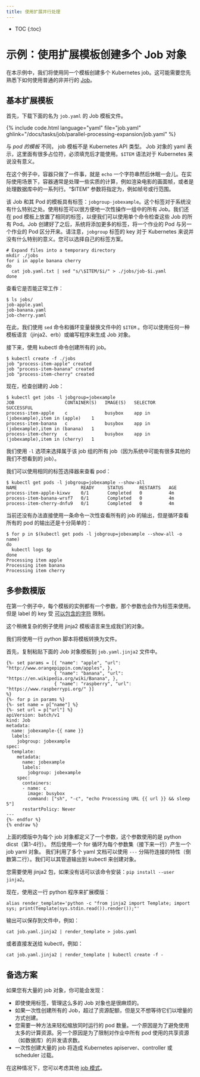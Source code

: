 ```yaml
---
title: 使用扩展并行处理
---
```


* TOC
{:toc}


# 示例：使用扩展模板创建多个 Job 对象

在本示例中，我们将使用同一个模板创建多个 Kubernetes job。这可能需要您先熟悉下如何使用普通的非并行的 [Job](/docs/concepts/jobs/run-to-completion-finite-workloads/)。



## 基本扩展模板

首先，下载下面的名为 `job.yaml` 的 Job 模板文件。

{% include code.html language="yaml" file="job.yaml" ghlink="/docs/tasks/job/parallel-processing-expansion/job.yaml" %}



与 *pod 的模板* 不同， job 模板不是 Kubernetes API 类型。 Job 对象的 yaml 表示，这里面有很多占位符，必须填充后才能使用。`$ITEM` 语法对于 Kubernetes 来说没有意义。



在这个例子中，容器只做了一件事，就是 `echo` 一个字符串然后休眠一会儿。在实际使用场景下，容器通常是处理一些实质的计算，例如渲染电影的画面帧，或者是处理数据库中的一系列行。“$ITEM” 参数将指定为，例如帧号或行范围。



该 Job 和其 Pod 的模板具有标签：`jobgroup-jobexample`。这个标签对于系统没有什么特别之处。使用标签可以很方便地一次性操作一组中的所有 Job。我们还在 pod 模板上放置了相同的标签，以便我们可以使用单个命令检查这些 Job 的所有 Pod。Job 创建好了之后，系统将添加更多的标签，将一个作业的 Pod 与另一个作业的 Pod 区分开来。请注意，`jobgroup` 标签的 key 对于 Kubernetes 来说并没有什么特别的意义。您可以选择自己的标签方案。

```shell
# Expand files into a temporary directory
mkdir ./jobs
for i in apple banana cherry
do
  cat job.yaml.txt | sed "s/\$ITEM/$i/" > ./jobs/job-$i.yaml
done
```



查看它是否能正常工作：

```shell
$ ls jobs/
job-apple.yaml
job-banana.yaml
job-cherry.yaml
```



在此，我们使用 `sed` 命令和循环变量替换文件中的 `$ITEM` 。你可以使用任何一种模板语言（jinja2、erb）或编写程序来生成 Job 对象。

接下来，使用 kubectl 命令创建所有的 job。

```shell
$ kubectl create -f ./jobs
job "process-item-apple" created
job "process-item-banana" created
job "process-item-cherry" created
```



现在，检查创建的 Job：

```shell
$ kubectl get jobs -l jobgroup=jobexample
JOB                   CONTAINER(S)   IMAGE(S)   SELECTOR                               SUCCESSFUL
process-item-apple    c              busybox    app in (jobexample),item in (apple)    1
process-item-banana   c              busybox    app in (jobexample),item in (banana)   1
process-item-cherry   c              busybox    app in (jobexample),item in (cherry)   1
```



我们使用 `-l` 选项来选择属于该 job 组的所有 job（因为系统中可能有很多其他的我们不想看到的 job）。

我们可以使用相同的标签选择器来查看 pod：

```shell
$ kubectl get pods -l jobgroup=jobexample --show-all
NAME                        READY     STATUS      RESTARTS   AGE
process-item-apple-kixwv    0/1       Completed   0          4m
process-item-banana-wrsf7   0/1       Completed   0          4m
process-item-cherry-dnfu9   0/1       Completed   0          4m
```



当前还没有办法直接使用一条命令一次性查看所有的 job 的输出，但是循环查看所有的 pod 的输出还是十分简单的：

```shell
$ for p in $(kubectl get pods -l jobgroup=jobexample --show-all -o name)
do
  kubectl logs $p
done
Processing item apple
Processing item banana
Processing item cherry
```



## 多参数模版

在第一个例子中，每个模板的实例都有一个参数，那个参数也会作为标签来使用。但是 label 的 key 受 [可以包含的字符](/docs/user-guide/labels/#syntax-and-character-set) 限制。

这个稍微复杂的例子使用 jinja2 模板语言来生成我们的对象。

我们将使用一行 python 脚本将模板转换为文件。

首先，复制粘贴下面的 Job 对象模板到 `job.yaml.jinja2` 文件中。


```liquid{% raw %}
{%- set params = [{ "name": "apple", "url": "http://www.orangepippin.com/apples", },
                  { "name": "banana", "url": "https://en.wikipedia.org/wiki/Banana", },
                  { "name": "raspberry", "url": "https://www.raspberrypi.org/" }]
%}
{%- for p in params %}
{%- set name = p["name"] %}
{%- set url = p["url"] %}
apiVersion: batch/v1
kind: Job
metadata:
  name: jobexample-{{ name }}
  labels:
    jobgroup: jobexample
spec:
  template:
    metadata:
      name: jobexample
      labels:
        jobgroup: jobexample
    spec:
      containers:
      - name: c
        image: busybox
        command: ["sh", "-c", "echo Processing URL {{ url }} && sleep 5"]
      restartPolicy: Never
---
{%- endfor %}
{% endraw %}
```



上面的模版中为每个 job 对象都定义了一个参数，这个参数使用的是 python dicst（第1-4行）。
然后使用一个 for 循环为每个参数集（接下来一行）产生一个 job yaml 对象。
我们利用了多个 yaml 文档可以使用 `---` 分隔符连接的特性（倒数第二行）。我们可以其管道输出到 kubectl 来创建对象。

您需要使用 jinja2 包，如果没有话可以该命令安装：`pip install --user jinja2`。

现在，使用这一行 python 程序来扩展模版：

```shell
alias render_template='python -c "from jinja2 import Template; import sys; print(Template(sys.stdin.read()).render());"'
```



输出可以保存到文件中，例如：

```shell
cat job.yaml.jinja2 | render_template > jobs.yaml
```



或者直接发送给 kubectl，例如：

```shell
cat job.yaml.jinja2 | render_template | kubectl create -f -
```



## 备选方案

如果您有大量的 job 对象，你可能会发现：

- 即使使用标签，管理这么多的 Job 对象也是很麻烦的。
- 如果一次性创建所有的 Job，超过了资源配额，但是又不想等待它们以增量的方式创建。
- 您需要一种方法来轻松缩放同时运行的 pod 数量。一个原因是为了避免使用太多的计算资源。另一个原因是为了限制对作业中所有 pod 使用的共享资源（如数据库）的并发请求数。
- 一次性创建大量的 job 将造成 Kubernetes apiserver、controller 或 scheduler 过载。

在这种情况下，您可以考虑其他 [job 模式](/docs/concepts/jobs/run-to-completion-finite-workloads/#job-patterns)。
